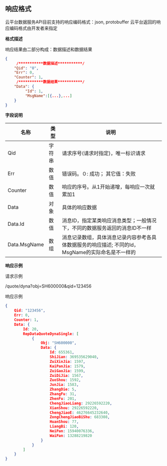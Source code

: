 ## 响应格式

云平台数据服务API目前支持的响应编码格式：json, protobuffer
云平台返回的响应编码格式由开发者来指定

**格式描述**

响应结果由二部分构成：数据描述和数据结果

```json
{
     /***********数据描述***********/
    "Qid": "0", 
    "Err": 0, 
    "Counter": 1, 
     /***********数据结果***********/
    "Data": {
         "Id": 1,
         "MsgName":[{...},...]
    }
}
```

**字段说明**

| 名称  |  类型 | 说明  |
| ------------ | ------------ | ------------ |
| Qid  | 字符串  | 请求序号(请求时指定)，唯一标识请求  |
| Err  | 数值  | 错误码。０: 成功； 其它值：失败  |
| Counter  | 数值  | 响应的序号。从1开始递增，每响应一次就累加1 |
| Data | 对象 | 具体的响应数据 |
| Data.Id | 数值 | 消息ID，指定某类响应消息类型；一般情况下，不同的数据服务返回的消息ID不一样 |
| Data.MsgName | 数组 | 消息记录数组，具体消息记录内容参考各具体数据服务的响应描述; 不同的Id，MsgName的实际命名是不一样的 |

**响应示例**

请求示例

/quote/dyna?obj=SH600000&qid=123456

响应示例

```json
{
    Qid: "123456",
    Err: 0,
    Counter: 1,
    Data: {
        Id: 20,
        RepDataQuoteDynaSingle: [
            {
                Obj: "SH600000",
                Data: {
                    Id: 655361,
                    ShiJian: 369535629040,
                    ZuiXinJia: 1597,
                    KaiPanJia: 1579,
                    ZuiGaoJia: 1599,
                    ZuiDiJia: 1567,
                    ZuoShou: 1592,
                    JunJia: 1583,
                    ZhangDie: 5,
                    ZhangFu: 31,
                    ZhenFu: 201,
                    ChengJiaoLiang: 29226592220,
                    XianShou: 29226592220,
                    ChengJiaoE: 46276645232640,
                    ZongChengJiaoBiShu: 683308,
                    HuanShou: 77,
                    LiangBi: 120,
                    NeiPan: 15940076336,
                    WaiPan: 13288219820
                }
            }
        ]
    }
}
```